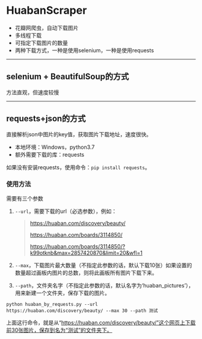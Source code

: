 # HuabanScraper
* 花瓣网爬虫，自动下载图片
* 多线程下载
* 可指定下载图片的数量
* 两种下载方式，一种是使用selenium，一种是使用requests

---

## selenium + BeautifulSoup的方式

方法直观，但速度较慢

---

## requests+json的方式

直接解析json中图片的key值，获取图片下载地址，速度很快。

* 本地环境：Windows，python3.7
* 额外需要下载的库：requests

如果没有安装requests，使用命令：`pip install requests`。

### 使用方法

需要有三个参数

1. `--url`，需要下载的url（必选参数），例如：

   > https://huaban.com/discovery/beauty/
   >
   > https://huaban.com/boards/3114850/
   >
   > https://huaban.com/boards/3114850/?k99otknb&max=2857420870&limit=20&wfl=1

2. `--max`，下载图片最大数量（不指定此参数的话，默认下载10张）如果设置的数量超过画板内图片的总数，则将此画板所有图片下载下来。

3. `--path`，文件夹名字（不指定此参数的话，默认名字为‘huaban_pictures’），用来新建一个文件夹，保存下载的图片。

```
python huaban_by_requests.py --url https://huaban.com/discovery/beauty/ --max 30 --path 测试
```

上面这行命令，就是从“https://huaban.com/discovery/beauty/”这个网页上下载前30张图片，保存到名为“测试”的文件夹下。